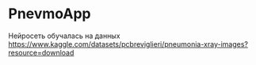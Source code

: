 # PnevmoApp
Нейросеть обучалась на данных https://www.kaggle.com/datasets/pcbreviglieri/pneumonia-xray-images?resource=download
